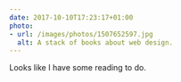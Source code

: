 ```yaml
---
date: 2017-10-10T17:23:17+01:00
photo:
- url: /images/photos/1507652597.jpg
  alt: A stack of books about web design.
---
```

Looks like I have some reading to do.
